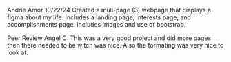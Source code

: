 Andrie Amor
10/22/24
Created a muli-page (3) webpage that displays a figma about my life. Includes a landing page, interests page, and accomplishments page. Includes images and use of bootstrap. 

Peer Review Angel C:
This was a very good project and did more pages then there needed to be witch was nice. Also the formating was very nice to look at.
